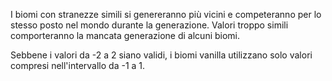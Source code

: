 I biomi con stranezze simili si genereranno più vicini e competeranno per lo stesso posto nel mondo durante la generazione. Valori troppo simili comporteranno la mancata generazione di alcuni biomi.

Sebbene i valori da -2 a 2 siano validi, i biomi vanilla utilizzano solo valori compresi nell'intervallo da -1 a 1.